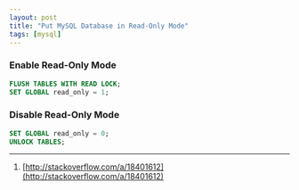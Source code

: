 ```yaml
---
layout: post
title: "Put MySQL Database in Read-Only Mode"
tags: [mysql]
---
```


### Enable Read-Only Mode
```sql
FLUSH TABLES WITH READ LOCK;
SET GLOBAL read_only = 1;
```

### Disable Read-Only Mode
```sql
SET GLOBAL read_only = 0;
UNLOCK TABLES;
```

---
1. [http://stackoverflow.com/a/18401612](http://stackoverflow.com/a/18401612)

